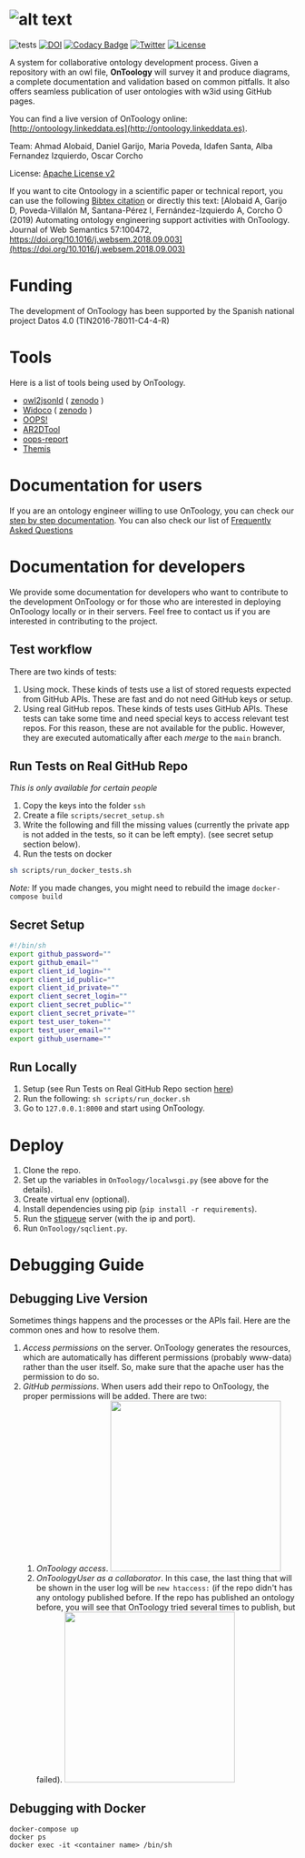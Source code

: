 
# ![alt text](https://raw.githubusercontent.com/OnToology/OnToology/main/media/icons/logoprop1_readme.png "OnToology")

![tests](../../actions/workflows/django.yml/badge.svg)
[![DOI](https://zenodo.org/badge/DOI/10.5281/zenodo.1317786.svg)](https://doi.org/10.5281/zenodo.1317786)
[![Codacy Badge](https://app.codacy.com/project/badge/Grade/7e81902ad6044e72bbc6af11a5201e0e)](https://www.codacy.com/gh/OnToology/OnToology/dashboard?utm_source=github.com&amp;utm_medium=referral&amp;utm_content=OnToology/OnToology&amp;utm_campaign=Badge_Grade)
[![Twitter](https://img.shields.io/twitter/follow/OnToology.svg?style=social&label=@OnToology)](https://twitter.com/OnToology) [![License](https://img.shields.io/badge/License-Apache_2.0-blue.svg)](https://opensource.org/licenses/Apache-2.0)

[//]: # ([![codecov]&#40;https://codecov.io/gh/OnToology/OnToology/branch/main/graph/badge.svg?token=PJgHWaaa9l&#41;]&#40;https://codecov.io/gh/OnToology/OnToology&#41;)

A system for collaborative ontology development process. Given a repository with an owl file, **OnToology** will survey it and produce diagrams, a complete documentation and validation based on common pitfalls. It also offers seamless publication of user ontologies with w3id using GitHub pages.

You can find a live version of OnToology online: [http://ontoology.linkeddata.es](http://ontoology.linkeddata.es).

Team: Ahmad Alobaid, Daniel Garijo, Maria Poveda, Idafen Santa, Alba Fernandez Izquierdo, Oscar Corcho

License:  [Apache License v2](https://opensource.org/licenses/Apache-2.0)

If you want to cite Ontoology in a scientific paper or technical report, you can use the following [Bibtex citation](/media/references/ontoology.bib) or directly this text: [Alobaid A, Garijo D, Poveda-Villalón M, Santana-Pérez I, Fernández-Izquierdo A, Corcho O (2019) Automating ontology engineering support activities with OnToology. Journal of Web Semantics 57:100472, https://doi.org/10.1016/j.websem.2018.09.003](https://doi.org/10.1016/j.websem.2018.09.003)

# Funding

The development of OnToology has been supported by the Spanish national project Datos 4.0 (TIN2016-78011-C4-4-R)

# Tools

Here is a list of tools being used by OnToology.

* [owl2jsonld](https://github.com/stain/owl2jsonld) ( [zenodo](http://dx.doi.org/10.5281/zenodo.10565) )
* [Widoco](https://github.com/dgarijo/Widoco) ( [zenodo](https://zenodo.org/badge/latestdoi/11427075) )
* [OOPS!](http://oops.linkeddata.es)
* [AR2DTool](https://github.com/idafensp/ar2dtool)
* [oops-report](https://github.com/OnToology/oops-report)
* [Themis](https://github.com/oeg-upm/Themis)

# Documentation for users

If you are an ontology engineer willing to use OnToology, you can check our [step by step documentation](http://ontoology.linkeddata.es/tutorial). You can also check our list of [Frequently Asked Questions](http://ontoology.linkeddata.es/faqs)

# Documentation for developers

We provide some documentation for developers who want to contribute to the development OnToology or for those who are interested in deploying OnToology locally or in their servers. Feel free to contact us if you are interested in contributing to the project.

## Test workflow

There are two kinds of tests:

1. Using mock. These kinds of tests use a list of stored requests expected from GitHub APIs. These are fast and do not need GitHub keys or setup.
2. Using real GitHub repos. These kinds of tests uses GitHub APIs. These tests can take some time and need special keys to access relevant test repos. For this reason, these are not available for the public. However, they are executed automatically after each *merge* to the `main` branch.

## Run Tests on Real GitHub Repo

*This is only available for certain people*

1. Copy the keys into the folder `ssh`
2. Create a file `scripts/secret_setup.sh`
3. Write the following and fill the missing values (currently the private
app is not added in the tests, so it can be left empty).
(see secret setup section below).
4. Run the tests on docker

```bash
sh scripts/run_docker_tests.sh
```

*Note:* If you made changes, you might need to rebuild the image
`docker-compose build`

## Secret Setup

```bash
#!/bin/sh
export github_password=""
export github_email=""
export client_id_login=""
export client_id_public=""
export client_id_private=""
export client_secret_login=""
export client_secret_public=""
export client_secret_private=""
export test_user_token=""
export test_user_email=""
export github_username=""
```

## Run Locally

1. Setup (see Run Tests on Real GitHub Repo section [here](https://github.com/OnToology/OnToology/tree/main#run-tests-on-real-github-repo))
2. Run the following: `sh scripts/run_docker.sh`
3. Go to `127.0.0.1:8000` and start using OnToology.

<!--
## To run automated tests
1. You should have [docker](https://docs.docker.com/) and [docker-compose](https://docs.docker.com/compose/) installed
2. You need to have a GitHub user to act as "OnToologyUser" (you can choose any username you like).
3. Add the details as in the *secret setup* section below.
4. Run the automated tests script `sh scripts/run_tests.sh`

## Run Locally
### via script
1. `sh scripts/run_web.sh`
### manual
1. `cp -Rf ~/.ssh/ ssh` (assuming you have a *nix and that you already have an ssh key)
1. `mkdir -p .git`
1. `docker-compose build --no-cache`
1. `docker-compose run -p 8000:8000 web .venv/bin/python manage.py runserver 0.0.0.0:8000`

## To access the command line
`sh scripts/run_docker.sh`

### Secret setup
This file should be added in `scripts/secret_setup.sh`
```
#!/bin/sh
export github_password=""
export github_email=""
export client_id_login=""
export client_id_public=""
export client_id_private=""
export client_secret_login=""
export client_secret_public=""
export client_secret_private=""
export test_user_token=""
export test_user_email=""
export github_username=""
```
*Note: this this info are related to your test user on GitHub to mimic the behaviour of `OnToologyUser` which is used on the live version of OnToology*


### Environment variables
Here we describe some of the main ones
* `rabbit_processes` : The number of rabbit processes to automatically run (0 means do not run it automatically).

### How to contribute
There are two workflows:

##### Case 1: If you are a contributor:
1. Create a new branch from the current live one (now it is `master`). Make sure to give it a presentive name. In case it is for a specific issue, include the issue number in the branch name, e.g. change-spinner-123.
2. Once you push your changes on the new branch, **create a pull request** and one of the admins will check your code base and will merge if it is ok.

##### Case 2: If you are not added as a contributor yet (or you are a contributor who prefers this workflow):
1. Fork from the current live branch (now it is `master`).
2. Create a pull request, we will review it and merge if it is ok.

### Dependency notice
* To run the tests, we use the `mock` option for github api. It was rejected by the `PyGithub` maintainers, so make sure to use
the version in `ahmad88me/PyGithub`.  (see below)

## Local Setup

### On Linux

(tested on ubuntu, debian, mint and fedora)

#### To install the tools

1. Open the terminal and `cd` to the location of choice.
2. `export PLAYGROUND=$PWD`.
3. Copy and paste the commands of choice to the terminal from `scripts/setup_docker_base.sh`

### Install Pygithub (not the upstream version)

#### either directly from github

`pip install git+https://github.com/ahmad88me/PyGithub.git`

#### or locally

1. `git clone https://github.com/ahmad88me/PyGithub.git`
1. `cd OnToology` (assuming both are on the same level/directory)
1. `pip install -e ../Pygithub` (change this to any directory you want)

### NEW: Running OnToology Locally
1. create a new github user (not your personal account, another account).
1. create ssh key for that user [here](https://docs.github.com/en/github/authenticating-to-github/connecting-to-github-with-ssh/generating-a-new-ssh-key-and-adding-it-to-the-ssh-agent#generating-a-new-ssh-key).
1. copy the ssh key `id_ed25519` and `id_ed25519.pub` to `ssh` (*copy to the ssh folder located inside the OnToology folder*).

# To DEBUG 
docker ps
docker exec -it <container name> /bin/sh 

-->

# Deploy

1. Clone the repo.
2. Set up the variables in `OnToology/localwsgi.py` (see above for the details).
3. Create virtual env (optional).
4. Install dependencies using pip (`pip install -r requirements`).
5. Run the [stiqueue](https://github.com/ahmad88me/stiqueue) server
(with the ip and port).
6. Run `OnToology/sqclient.py`.

# Debugging Guide
## Debugging Live Version
Sometimes things happens and the processes or the APIs fail. Here are the common ones and how to resolve them.
1. *Access permissions* on the server. OnToology generates the resources, which are automatically has different permissions 
(probably www-data) rather than the user itself. So, make sure that the apache user has the permission to do so.
2. *GitHub permissions*. When users add their repo to OnToology, the proper permissions will be added. There are two: 
   1. *OnToology access*. <img height=300px src="media/faqs/OnToologyAccess-light.png"/>
   2. *OnToologyUser as a collaborator*. In this case, the last thing that will be shown in the user log will be `new htaccess:` (if the repo didn't has any ontology published before. If the repo has published an ontology before, you will see that OnToology tried several times to publish, but failed). <img height=300px src="media/faqs/Collaborator-light.png"/>


## Debugging with Docker

```
docker-compose up
docker ps
docker exec -it <container name> /bin/sh 
```
